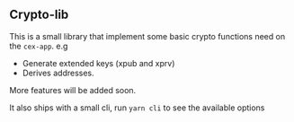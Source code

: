 ## Crypto-lib

This is a small library that implement some basic crypto functions need on the `cex-app`. e.g
- Generate extended keys (xpub and xprv)
- Derives addresses.

More features will be added soon. 


It also ships with a small cli, run `yarn cli` to see the available options